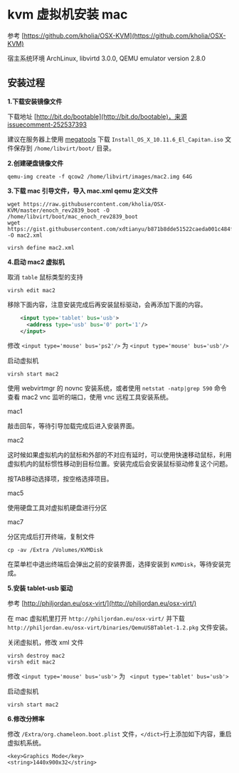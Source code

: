 # kvm 虚拟机安装 mac

参考 [https://github.com/kholia/OSX-KVM](https://github.com/kholia/OSX-KVM)

宿主系统环境 ArchLinux, libvirtd 3.0.0, QEMU emulator version 2.8.0

## 安装过程

**1\.下载安装镜像文件**

下载地址 [http://bit.do/bootable](http://bit.do/bootable)，来源 [issuecomment-252537393](https://github.com/kholia/OSX-KVM/issues/21#issuecomment-252537393)

建议在服务器上使用 [megatools](https://github.com/megous/megatools) 下载 `Install_OS_X_10.11.6_El_Capitan.iso` 文件保存到 `/home/libvirt/boot/` 目录。

**2\.创建硬盘镜像文件**

```shell
qemu-img create -f qcow2 /home/libvirt/images/mac2.img 64G
```

**3\.下载 mac 引导文件，导入 mac.xml qemu 定义文件**

```shell
wget https://raw.githubusercontent.com/kholia/OSX-KVM/master/enoch_rev2839_boot -O /home/libvirt/boot/mac_enoch_rev2839_boot
wget https://gist.githubusercontent.com/xdtianyu/b871b8dde51522caeda001c484f1e48e/raw -O mac2.xml
```

```shell
virsh define mac2.xml
```

**4\.启动 mac2 虚拟机**

取消 `table` 鼠标类型的支持

```shell
virsh edit mac2
```

移除下面内容，注意安装完成后再安装鼠标驱动，会再添加下面的内容。

```xml
    <input type='tablet' bus='usb'>
      <address type='usb' bus='0' port='1'/>
    </input>
```
修改 `<input type='mouse' bus='ps2'/>` 为 `<input type='mouse' bus='usb'/>`

启动虚拟机

```shell
virsh start mac2
```

使用 webvirtmgr 的 novnc 安装系统，或者使用 `netstat -natp|grep 590` 命令查看 mac2 vnc 监听的端口，使用 vnc 远程工具安装系统。

mac1 

敲击回车，等待引导加载完成后进入安装界面。

mac2

这时候如果虚拟机内的鼠标和外部的不对应有延时，可以使用快速移动鼠标，利用虚拟机内的鼠标惯性移动到目标位置。安装完成后会安装鼠标驱动修复这个问题。

按TAB移动选择项，按空格选择项目。

mac5

使用硬盘工具对虚拟机硬盘进行分区

mac7

分区完成后打开终端，复制文件 

```shell
cp -av /Extra /Volumes/KVMDisk
```

在菜单栏中退出终端后会弹出之前的安装界面，选择安装到 `KVMDisk`，等待安装完成。

**5\.安装 tablet-usb 驱动**

参考 [http://philjordan.eu/osx-virt/](http://philjordan.eu/osx-virt/)

在 mac 虚拟机里打开 `http://philjordan.eu/osx-virt/` 并下载 `http://philjordan.eu/osx-virt/binaries/QemuUSBTablet-1.2.pkg` 文件安装。

关闭虚拟机，修改 xml 文件

```shell
virsh destroy mac2
virsh edit mac2
```

修改 `<input type='mouse' bus='usb'>` 为 ` <input type='tablet' bus='usb'>`

启动虚拟机

```
virsh start mac2
```

**6\.修改分辨率**

修改 `/Extra/org.chameleon.boot.plist` 文件，`</dict>`行上添加如下内容，重启虚拟机系统。

```
<key>Graphics Mode</key>
<string>1440x900x32</string>
```
